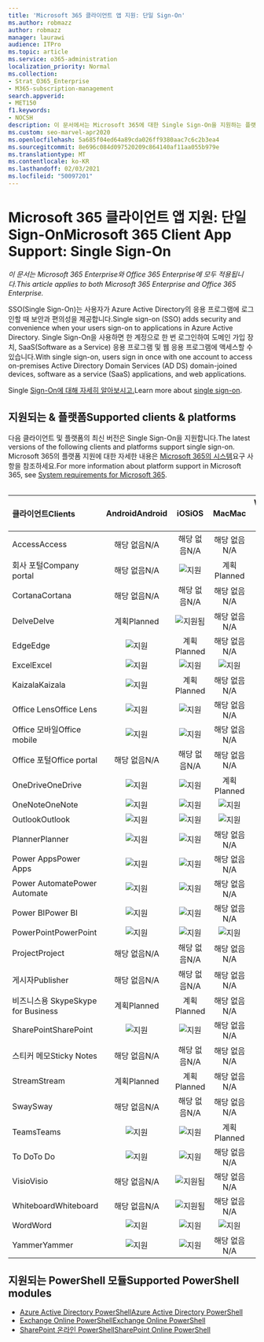 ```yaml
---
title: 'Microsoft 365 클라이언트 앱 지원: 단일 Sign-On'
ms.author: robmazz
author: robmazz
manager: laurawi
audience: ITPro
ms.topic: article
ms.service: o365-administration
localization_priority: Normal
ms.collection:
- Strat_O365_Enterprise
- M365-subscription-management
search.appverid:
- MET150
f1.keywords:
- NOCSH
description: 이 문서에서는 Microsoft 365에 대한 Single Sign-On을 지원하는 플랫폼, 클라이언트 및 PowerShell 모듈에 대해 자세히 알아보고 있습니다.
ms.custom: seo-marvel-apr2020
ms.openlocfilehash: 5a685f04ed64a89cda026ff9380aac7c6c2b3ea4
ms.sourcegitcommit: 8e696c084d097520209c864140af11aa055b979e
ms.translationtype: MT
ms.contentlocale: ko-KR
ms.lasthandoff: 02/03/2021
ms.locfileid: "50097201"
---
```

# <a name="microsoft-365-client-app-support-single-sign-on"></a><span data-ttu-id="81782-103">Microsoft 365 클라이언트 앱 지원: 단일 Sign-On</span><span class="sxs-lookup"><span data-stu-id="81782-103">Microsoft 365 Client App Support: Single Sign-On</span></span>

<span data-ttu-id="81782-104">*이 문서는 Microsoft 365 Enterprise와 Office 365 Enterprise에 모두 적용됩니다.*</span><span class="sxs-lookup"><span data-stu-id="81782-104">*This article applies to both Microsoft 365 Enterprise and Office 365 Enterprise.*</span></span>

<span data-ttu-id="81782-105">SSO(Single Sign-On)는 사용자가 Azure Active Directory의 응용 프로그램에 로그인할 때 보안과 편의성을 제공합니다.</span><span class="sxs-lookup"><span data-stu-id="81782-105">Single sign-on (SSO) adds security and convenience when your users sign-on to applications in Azure Active Directory.</span></span> <span data-ttu-id="81782-106">Single Sign-On을 사용하면 한 계정으로 한 번 로그인하여 도메인 가입 장치, SaaS(Software as a Service) 응용 프로그램 및 웹 응용 프로그램에 액세스할 수 있습니다.</span><span class="sxs-lookup"><span data-stu-id="81782-106">With single sign-on, users sign in once with one account to access on-premises Active Directory Domain Services (AD DS) domain-joined devices, software as a service (SaaS) applications, and web applications.</span></span>

<span data-ttu-id="81782-107">Single [Sign-On에 대해 자세히 알아보시고.](/azure/active-directory/manage-apps/what-is-single-sign-on)</span><span class="sxs-lookup"><span data-stu-id="81782-107">Learn more about [single sign-on](/azure/active-directory/manage-apps/what-is-single-sign-on).</span></span>

## <a name="supported-clients--platforms"></a><span data-ttu-id="81782-108">지원되는 & 플랫폼</span><span class="sxs-lookup"><span data-stu-id="81782-108">Supported clients & platforms</span></span>

<span data-ttu-id="81782-109">다음 클라이언트 및 플랫폼의 최신 버전은 Single Sign-On을 지원합니다.</span><span class="sxs-lookup"><span data-stu-id="81782-109">The latest versions of the following clients and platforms support single sign-on.</span></span> <span data-ttu-id="81782-110">Microsoft 365의 플랫폼 지원에 대한 자세한 내용은 [Microsoft 365의 시스템](/microsoft-365/microsoft-365-and-office-resources)요구 사항을 참조하세요.</span><span class="sxs-lookup"><span data-stu-id="81782-110">For more information about platform support in Microsoft 365, see [System requirements for Microsoft 365](/microsoft-365/microsoft-365-and-office-resources).</span></span>
<br>
<br>

| <span data-ttu-id="81782-111">클라이언트</span><span class="sxs-lookup"><span data-stu-id="81782-111">Clients</span></span> | <span data-ttu-id="81782-112">Android</span><span class="sxs-lookup"><span data-stu-id="81782-112">Android</span></span> | <span data-ttu-id="81782-113">iOS</span><span class="sxs-lookup"><span data-stu-id="81782-113">iOS</span></span> | <span data-ttu-id="81782-114">Mac</span><span class="sxs-lookup"><span data-stu-id="81782-114">Mac</span></span>| <span data-ttu-id="81782-115">Windows 10</span><span class="sxs-lookup"><span data-stu-id="81782-115">Windows 10</span></span> <br> <span data-ttu-id="81782-116">최신 앱</span><span class="sxs-lookup"><span data-stu-id="81782-116">Modern Apps</span></span>| <span data-ttu-id="81782-117">Windows 10</span><span class="sxs-lookup"><span data-stu-id="81782-117">Windows 10</span></span> <br> <span data-ttu-id="81782-118">데스크톱</span><span class="sxs-lookup"><span data-stu-id="81782-118">Desktop</span></span> |
|:---|:---:|:---:|:---:|:---:|:---:|
| <span data-ttu-id="81782-119">Access</span><span class="sxs-lookup"><span data-stu-id="81782-119">Access</span></span> | <span data-ttu-id="81782-120">해당 없음</span><span class="sxs-lookup"><span data-stu-id="81782-120">N/A</span></span> | <span data-ttu-id="81782-121">해당 없음</span><span class="sxs-lookup"><span data-stu-id="81782-121">N/A</span></span> | <span data-ttu-id="81782-122">해당 없음</span><span class="sxs-lookup"><span data-stu-id="81782-122">N/A</span></span> | <span data-ttu-id="81782-123">해당 없음</span><span class="sxs-lookup"><span data-stu-id="81782-123">N/A</span></span> | ![지원](../media/check-mark.png) |
| <span data-ttu-id="81782-125">회사 포털</span><span class="sxs-lookup"><span data-stu-id="81782-125">Company portal</span></span> | <span data-ttu-id="81782-126">해당 없음</span><span class="sxs-lookup"><span data-stu-id="81782-126">N/A</span></span> | ![지원](../media/check-mark.png) | <span data-ttu-id="81782-128">계획</span><span class="sxs-lookup"><span data-stu-id="81782-128">Planned</span></span> | ![지원됨](../media/check-mark.png) | <span data-ttu-id="81782-130">해당 없음</span><span class="sxs-lookup"><span data-stu-id="81782-130">N/A</span></span> |
| <span data-ttu-id="81782-131">Cortana</span><span class="sxs-lookup"><span data-stu-id="81782-131">Cortana</span></span> | <span data-ttu-id="81782-132">해당 없음</span><span class="sxs-lookup"><span data-stu-id="81782-132">N/A</span></span> | <span data-ttu-id="81782-133">해당 없음</span><span class="sxs-lookup"><span data-stu-id="81782-133">N/A</span></span> | <span data-ttu-id="81782-134">해당 없음</span><span class="sxs-lookup"><span data-stu-id="81782-134">N/A</span></span> | ![지원됨](../media/check-mark.png) | <span data-ttu-id="81782-136">해당 없음</span><span class="sxs-lookup"><span data-stu-id="81782-136">N/A</span></span> |
| <span data-ttu-id="81782-137">Delve</span><span class="sxs-lookup"><span data-stu-id="81782-137">Delve</span></span> | <span data-ttu-id="81782-138">계획</span><span class="sxs-lookup"><span data-stu-id="81782-138">Planned</span></span> | ![지원됨](../media/check-mark.png) | <span data-ttu-id="81782-140">해당 없음</span><span class="sxs-lookup"><span data-stu-id="81782-140">N/A</span></span> | <span data-ttu-id="81782-141">해당 없음</span><span class="sxs-lookup"><span data-stu-id="81782-141">N/A</span></span> | <span data-ttu-id="81782-142">해당 없음</span><span class="sxs-lookup"><span data-stu-id="81782-142">N/A</span></span> |
| <span data-ttu-id="81782-143">Edge</span><span class="sxs-lookup"><span data-stu-id="81782-143">Edge</span></span> | ![지원](../media/check-mark.png) | <span data-ttu-id="81782-145">계획</span><span class="sxs-lookup"><span data-stu-id="81782-145">Planned</span></span> | <span data-ttu-id="81782-146">해당 없음</span><span class="sxs-lookup"><span data-stu-id="81782-146">N/A</span></span> | <span data-ttu-id="81782-147">해당 없음</span><span class="sxs-lookup"><span data-stu-id="81782-147">N/A</span></span> | ![지원](../media/check-mark.png) |
| <span data-ttu-id="81782-149">Excel</span><span class="sxs-lookup"><span data-stu-id="81782-149">Excel</span></span> | ![지원](../media/check-mark.png) | ![지원](../media/check-mark.png) | ![지원](../media/check-mark.png) | ![지원](../media/check-mark.png) | ![지원](../media/check-mark.png) |
| <span data-ttu-id="81782-155">Kaizala</span><span class="sxs-lookup"><span data-stu-id="81782-155">Kaizala</span></span> | ![지원](../media/check-mark.png) | <span data-ttu-id="81782-157">계획</span><span class="sxs-lookup"><span data-stu-id="81782-157">Planned</span></span> | <span data-ttu-id="81782-158">해당 없음</span><span class="sxs-lookup"><span data-stu-id="81782-158">N/A</span></span> | <span data-ttu-id="81782-159">해당 없음</span><span class="sxs-lookup"><span data-stu-id="81782-159">N/A</span></span> | <span data-ttu-id="81782-160">해당 없음</span><span class="sxs-lookup"><span data-stu-id="81782-160">N/A</span></span> |
| <span data-ttu-id="81782-161">Office Lens</span><span class="sxs-lookup"><span data-stu-id="81782-161">Office Lens</span></span>| ![지원](../media/check-mark.png) | ![지원](../media/check-mark.png) | <span data-ttu-id="81782-164">해당 없음</span><span class="sxs-lookup"><span data-stu-id="81782-164">N/A</span></span> | <span data-ttu-id="81782-165">해당 없음</span><span class="sxs-lookup"><span data-stu-id="81782-165">N/A</span></span> | <span data-ttu-id="81782-166">해당 없음</span><span class="sxs-lookup"><span data-stu-id="81782-166">N/A</span></span> |
| <span data-ttu-id="81782-167">Office 모바일</span><span class="sxs-lookup"><span data-stu-id="81782-167">Office mobile</span></span> | ![지원](../media/check-mark.png) | ![지원](../media/check-mark.png) | <span data-ttu-id="81782-170">해당 없음</span><span class="sxs-lookup"><span data-stu-id="81782-170">N/A</span></span> | <span data-ttu-id="81782-171">해당 없음</span><span class="sxs-lookup"><span data-stu-id="81782-171">N/A</span></span> | <span data-ttu-id="81782-172">해당 없음</span><span class="sxs-lookup"><span data-stu-id="81782-172">N/A</span></span> |
| <span data-ttu-id="81782-173">Office 포털</span><span class="sxs-lookup"><span data-stu-id="81782-173">Office portal</span></span> | <span data-ttu-id="81782-174">해당 없음</span><span class="sxs-lookup"><span data-stu-id="81782-174">N/A</span></span> | <span data-ttu-id="81782-175">해당 없음</span><span class="sxs-lookup"><span data-stu-id="81782-175">N/A</span></span> | <span data-ttu-id="81782-176">해당 없음</span><span class="sxs-lookup"><span data-stu-id="81782-176">N/A</span></span> | ![지원됨](../media/check-mark.png) | <span data-ttu-id="81782-178">해당 없음</span><span class="sxs-lookup"><span data-stu-id="81782-178">N/A</span></span> |
| <span data-ttu-id="81782-179">OneDrive</span><span class="sxs-lookup"><span data-stu-id="81782-179">OneDrive</span></span> | ![지원](../media/check-mark.png) | ![지원](../media/check-mark.png) | <span data-ttu-id="81782-182">계획</span><span class="sxs-lookup"><span data-stu-id="81782-182">Planned</span></span> | ![지원](../media/check-mark.png) | <span data-ttu-id="81782-184">계획</span><span class="sxs-lookup"><span data-stu-id="81782-184">Planned</span></span> |
| <span data-ttu-id="81782-185">OneNote</span><span class="sxs-lookup"><span data-stu-id="81782-185">OneNote</span></span> | ![지원](../media/check-mark.png) | ![지원](../media/check-mark.png) | ![지원](../media/check-mark.png) | ![지원](../media/check-mark.png) | <span data-ttu-id="81782-190">계획</span><span class="sxs-lookup"><span data-stu-id="81782-190">Planned</span></span> |
| <span data-ttu-id="81782-191">Outlook</span><span class="sxs-lookup"><span data-stu-id="81782-191">Outlook</span></span> | ![지원](../media/check-mark.png) | ![지원](../media/check-mark.png) | ![지원](../media/check-mark.png) | <span data-ttu-id="81782-195">계획</span><span class="sxs-lookup"><span data-stu-id="81782-195">Planned</span></span> | ![지원](../media/check-mark.png) |
| <span data-ttu-id="81782-197">Planner</span><span class="sxs-lookup"><span data-stu-id="81782-197">Planner</span></span> | ![지원](../media/check-mark.png) | ![지원](../media/check-mark.png) | <span data-ttu-id="81782-200">해당 없음</span><span class="sxs-lookup"><span data-stu-id="81782-200">N/A</span></span> | <span data-ttu-id="81782-201">해당 없음</span><span class="sxs-lookup"><span data-stu-id="81782-201">N/A</span></span> | <span data-ttu-id="81782-202">해당 없음</span><span class="sxs-lookup"><span data-stu-id="81782-202">N/A</span></span> |
| <span data-ttu-id="81782-203">Power Apps</span><span class="sxs-lookup"><span data-stu-id="81782-203">Power Apps</span></span> | ![지원](../media/check-mark.png) | ![지원](../media/check-mark.png) | <span data-ttu-id="81782-206">해당 없음</span><span class="sxs-lookup"><span data-stu-id="81782-206">N/A</span></span> | <span data-ttu-id="81782-207">계획</span><span class="sxs-lookup"><span data-stu-id="81782-207">Planned</span></span> | <span data-ttu-id="81782-208">해당 없음</span><span class="sxs-lookup"><span data-stu-id="81782-208">N/A</span></span> |
| <span data-ttu-id="81782-209">Power Automate</span><span class="sxs-lookup"><span data-stu-id="81782-209">Power Automate</span></span> | ![지원](../media/check-mark.png) | ![지원](../media/check-mark.png) | <span data-ttu-id="81782-212">해당 없음</span><span class="sxs-lookup"><span data-stu-id="81782-212">N/A</span></span> | <span data-ttu-id="81782-213">해당 없음</span><span class="sxs-lookup"><span data-stu-id="81782-213">N/A</span></span> | <span data-ttu-id="81782-214">해당 없음</span><span class="sxs-lookup"><span data-stu-id="81782-214">N/A</span></span> |
| <span data-ttu-id="81782-215">Power BI</span><span class="sxs-lookup"><span data-stu-id="81782-215">Power BI</span></span> | ![지원](../media/check-mark.png) | ![지원](../media/check-mark.png) | <span data-ttu-id="81782-218">해당 없음</span><span class="sxs-lookup"><span data-stu-id="81782-218">N/A</span></span> | ![지원](../media/check-mark.png) | <span data-ttu-id="81782-220">계획</span><span class="sxs-lookup"><span data-stu-id="81782-220">Planned</span></span> |
| <span data-ttu-id="81782-221">PowerPoint</span><span class="sxs-lookup"><span data-stu-id="81782-221">PowerPoint</span></span> | ![지원](../media/check-mark.png) | ![지원](../media/check-mark.png) | ![지원](../media/check-mark.png) | ![지원](../media/check-mark.png) | ![지원](../media/check-mark.png) |
| <span data-ttu-id="81782-227">Project</span><span class="sxs-lookup"><span data-stu-id="81782-227">Project</span></span> | <span data-ttu-id="81782-228">해당 없음</span><span class="sxs-lookup"><span data-stu-id="81782-228">N/A</span></span> | <span data-ttu-id="81782-229">해당 없음</span><span class="sxs-lookup"><span data-stu-id="81782-229">N/A</span></span> | <span data-ttu-id="81782-230">해당 없음</span><span class="sxs-lookup"><span data-stu-id="81782-230">N/A</span></span> | <span data-ttu-id="81782-231">해당 없음</span><span class="sxs-lookup"><span data-stu-id="81782-231">N/A</span></span> | ![지원](../media/check-mark.png) |
| <span data-ttu-id="81782-233">게시자</span><span class="sxs-lookup"><span data-stu-id="81782-233">Publisher</span></span> | <span data-ttu-id="81782-234">해당 없음</span><span class="sxs-lookup"><span data-stu-id="81782-234">N/A</span></span> | <span data-ttu-id="81782-235">해당 없음</span><span class="sxs-lookup"><span data-stu-id="81782-235">N/A</span></span> | <span data-ttu-id="81782-236">해당 없음</span><span class="sxs-lookup"><span data-stu-id="81782-236">N/A</span></span> | <span data-ttu-id="81782-237">해당 없음</span><span class="sxs-lookup"><span data-stu-id="81782-237">N/A</span></span> | ![지원](../media/check-mark.png) |
| <span data-ttu-id="81782-239">비즈니스용 Skype</span><span class="sxs-lookup"><span data-stu-id="81782-239">Skype for Business</span></span> | <span data-ttu-id="81782-240">계획</span><span class="sxs-lookup"><span data-stu-id="81782-240">Planned</span></span> | <span data-ttu-id="81782-241">계획</span><span class="sxs-lookup"><span data-stu-id="81782-241">Planned</span></span> | <span data-ttu-id="81782-242">해당 없음</span><span class="sxs-lookup"><span data-stu-id="81782-242">N/A</span></span> | <span data-ttu-id="81782-243">해당 없음</span><span class="sxs-lookup"><span data-stu-id="81782-243">N/A</span></span> | <span data-ttu-id="81782-244">해당 없음</span><span class="sxs-lookup"><span data-stu-id="81782-244">N/A</span></span> |
| <span data-ttu-id="81782-245">SharePoint</span><span class="sxs-lookup"><span data-stu-id="81782-245">SharePoint</span></span> | ![지원](../media/check-mark.png) | ![지원](../media/check-mark.png) | <span data-ttu-id="81782-248">해당 없음</span><span class="sxs-lookup"><span data-stu-id="81782-248">N/A</span></span> | <span data-ttu-id="81782-249">해당 없음</span><span class="sxs-lookup"><span data-stu-id="81782-249">N/A</span></span> | <span data-ttu-id="81782-250">해당 없음</span><span class="sxs-lookup"><span data-stu-id="81782-250">N/A</span></span> |
| <span data-ttu-id="81782-251">스티커 메모</span><span class="sxs-lookup"><span data-stu-id="81782-251">Sticky Notes</span></span> | <span data-ttu-id="81782-252">해당 없음</span><span class="sxs-lookup"><span data-stu-id="81782-252">N/A</span></span> | <span data-ttu-id="81782-253">해당 없음</span><span class="sxs-lookup"><span data-stu-id="81782-253">N/A</span></span> | <span data-ttu-id="81782-254">해당 없음</span><span class="sxs-lookup"><span data-stu-id="81782-254">N/A</span></span> | <span data-ttu-id="81782-255">해당 없음</span><span class="sxs-lookup"><span data-stu-id="81782-255">N/A</span></span> | ![지원](../media/check-mark.png) |
| <span data-ttu-id="81782-257">Stream</span><span class="sxs-lookup"><span data-stu-id="81782-257">Stream</span></span> | <span data-ttu-id="81782-258">계획</span><span class="sxs-lookup"><span data-stu-id="81782-258">Planned</span></span> | <span data-ttu-id="81782-259">계획</span><span class="sxs-lookup"><span data-stu-id="81782-259">Planned</span></span> | <span data-ttu-id="81782-260">해당 없음</span><span class="sxs-lookup"><span data-stu-id="81782-260">N/A</span></span> | <span data-ttu-id="81782-261">해당 없음</span><span class="sxs-lookup"><span data-stu-id="81782-261">N/A</span></span> | <span data-ttu-id="81782-262">해당 없음</span><span class="sxs-lookup"><span data-stu-id="81782-262">N/A</span></span> |
| <span data-ttu-id="81782-263">Sway</span><span class="sxs-lookup"><span data-stu-id="81782-263">Sway</span></span> | <span data-ttu-id="81782-264">해당 없음</span><span class="sxs-lookup"><span data-stu-id="81782-264">N/A</span></span> | <span data-ttu-id="81782-265">해당 없음</span><span class="sxs-lookup"><span data-stu-id="81782-265">N/A</span></span> | <span data-ttu-id="81782-266">해당 없음</span><span class="sxs-lookup"><span data-stu-id="81782-266">N/A</span></span> | <span data-ttu-id="81782-267">해당 없음</span><span class="sxs-lookup"><span data-stu-id="81782-267">N/A</span></span> | ![지원](../media/check-mark.png) |
| <span data-ttu-id="81782-269">Teams</span><span class="sxs-lookup"><span data-stu-id="81782-269">Teams</span></span> | ![지원](../media/check-mark.png) | ![지원](../media/check-mark.png) | <span data-ttu-id="81782-272">계획</span><span class="sxs-lookup"><span data-stu-id="81782-272">Planned</span></span> | <span data-ttu-id="81782-273">해당 없음</span><span class="sxs-lookup"><span data-stu-id="81782-273">N/A</span></span> | <span data-ttu-id="81782-274">계획</span><span class="sxs-lookup"><span data-stu-id="81782-274">Planned</span></span> |
| <span data-ttu-id="81782-275">To Do</span><span class="sxs-lookup"><span data-stu-id="81782-275">To Do</span></span> | ![지원](../media/check-mark.png) | ![지원](../media/check-mark.png) | <span data-ttu-id="81782-278">해당 없음</span><span class="sxs-lookup"><span data-stu-id="81782-278">N/A</span></span> | ![지원됨](../media/check-mark.png) | <span data-ttu-id="81782-280">해당 없음</span><span class="sxs-lookup"><span data-stu-id="81782-280">N/A</span></span> |
| <span data-ttu-id="81782-281">Visio</span><span class="sxs-lookup"><span data-stu-id="81782-281">Visio</span></span> | <span data-ttu-id="81782-282">해당 없음</span><span class="sxs-lookup"><span data-stu-id="81782-282">N/A</span></span> | ![지원됨](../media/check-mark.png) | <span data-ttu-id="81782-284">해당 없음</span><span class="sxs-lookup"><span data-stu-id="81782-284">N/A</span></span> | <span data-ttu-id="81782-285">해당 없음</span><span class="sxs-lookup"><span data-stu-id="81782-285">N/A</span></span> | ![지원](../media/check-mark.png) |
| <span data-ttu-id="81782-287">Whiteboard</span><span class="sxs-lookup"><span data-stu-id="81782-287">Whiteboard</span></span> | <span data-ttu-id="81782-288">해당 없음</span><span class="sxs-lookup"><span data-stu-id="81782-288">N/A</span></span> | ![지원됨](../media/check-mark.png) | <span data-ttu-id="81782-290">해당 없음</span><span class="sxs-lookup"><span data-stu-id="81782-290">N/A</span></span> | ![지원됨](../media/check-mark.png) | <span data-ttu-id="81782-292">해당 없음</span><span class="sxs-lookup"><span data-stu-id="81782-292">N/A</span></span> |
| <span data-ttu-id="81782-293">Word</span><span class="sxs-lookup"><span data-stu-id="81782-293">Word</span></span> | ![지원](../media/check-mark.png) | ![지원](../media/check-mark.png) | ![지원](../media/check-mark.png) | ![지원](../media/check-mark.png) | ![지원](../media/check-mark.png) |
| <span data-ttu-id="81782-299">Yammer</span><span class="sxs-lookup"><span data-stu-id="81782-299">Yammer</span></span> | ![지원](../media/check-mark.png) | ![지원](../media/check-mark.png) | <span data-ttu-id="81782-302">해당 없음</span><span class="sxs-lookup"><span data-stu-id="81782-302">N/A</span></span> | <span data-ttu-id="81782-303">해당 없음</span><span class="sxs-lookup"><span data-stu-id="81782-303">N/A</span></span> | <span data-ttu-id="81782-304">계획</span><span class="sxs-lookup"><span data-stu-id="81782-304">Planned</span></span> |

## <a name="supported-powershell-modules"></a><span data-ttu-id="81782-305">지원되는 PowerShell 모듈</span><span class="sxs-lookup"><span data-stu-id="81782-305">Supported PowerShell modules</span></span>

- [<span data-ttu-id="81782-306">Azure Active Directory PowerShell</span><span class="sxs-lookup"><span data-stu-id="81782-306">Azure Active Directory PowerShell</span></span>](/powershell/azure/active-directory/overview?view=azureadps-2.0)
- [<span data-ttu-id="81782-307">Exchange Online PowerShell</span><span class="sxs-lookup"><span data-stu-id="81782-307">Exchange Online PowerShell</span></span>](/powershell/exchange/exchange-online-powershell)
- [<span data-ttu-id="81782-308">SharePoint 온라인 PowerShell</span><span class="sxs-lookup"><span data-stu-id="81782-308">SharePoint Online PowerShell</span></span>](/powershell/sharepoint/sharepoint-online/connect-sharepoint-online)
